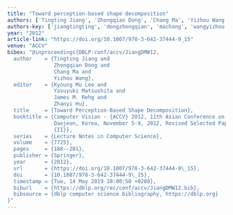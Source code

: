 ```yaml
---
title: "Toward perception-based shape decomposition"
authors: ['Tingting Jiang', 'Zhongqian Dong', 'Chang Ma', 'Yizhou Wang 0001']
authors-key: ['jiangtingting', 'dongzhongqian', 'machang', 'wangyizhou']
year: "2012"
article-link: "https://doi.org/10.1007/978-3-642-37444-9_15"
venue: "ACCV"
bibex: "@inproceedings{DBLP:conf/accv/JiangDMW12,
  author    = {Tingting Jiang and
               Zhongqian Dong and
               Chang Ma and
               Yizhou Wang},
  editor    = {Kyoung Mu Lee and
               Yasuyuki Matsushita and
               James M. Rehg and
               Zhanyi Hu},
  title     = {Toward Perception-Based Shape Decomposition},
  booktitle = {Computer Vision - {ACCV} 2012, 11th Asian Conference on Computer Vision,
               Daejeon, Korea, November 5-9, 2012, Revised Selected Papers, Part
               {II}},
  series    = {Lecture Notes in Computer Science},
  volume    = {7725},
  pages     = {188--201},
  publisher = {Springer},
  year      = {2012},
  url       = {https://doi.org/10.1007/978-3-642-37444-9\_15},
  doi       = {10.1007/978-3-642-37444-9\_15},
  timestamp = {Tue, 14 May 2019 10:00:50 +0200},
  biburl    = {https://dblp.org/rec/conf/accv/JiangDMW12.bib},
  bibsource = {dblp computer science bibliography, https://dblp.org}
}"
---
```

